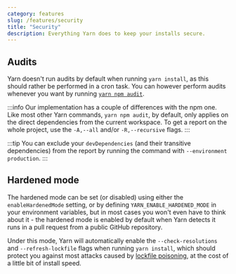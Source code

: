 ```yaml
---
category: features
slug: /features/security
title: "Security"
description: Everything Yarn does to keep your installs secure.
---
```


## Audits

Yarn doesn't run audits by default when running `yarn install`, as this should rather be performed in a cron task. You can however perform audits whenever you want by running [`yarn npm audit`](/cli/npm/audit).

:::info
Our implementation has a couple of differences with the npm one. Like most other Yarn commands, `yarn npm audit`, by default, only applies on the direct dependencies from the current workspace. To get a report on the whole project, use the `-A,--all` and/or `-R,--recursive` flags.
:::

:::tip
You can exclude your `devDependencies` (and their transitive dependencies) from the report by running the command with `--environment production`.
:::

## Hardened mode

The hardened mode can be set (or disabled) using either the `enableHardenedMode` setting, or by defining `YARN_ENABLE_HARDENED_MODE` in your environment variables, but in most cases you won't even have to think about it - the hardened mode is enabled by default when Yarn detects it runs in a pull request from a public GitHub repository.

Under this mode, Yarn will automatically enable the `--check-resolutions` and `--refresh-lockfile` flags when running `yarn install`, which should protect you against most attacks caused by [lockfile poisoning](https://snyk.io/blog/why-npm-lockfiles-can-be-a-security-blindspot-for-injecting-malicious-modules/), at the cost of a little bit of install speed.

